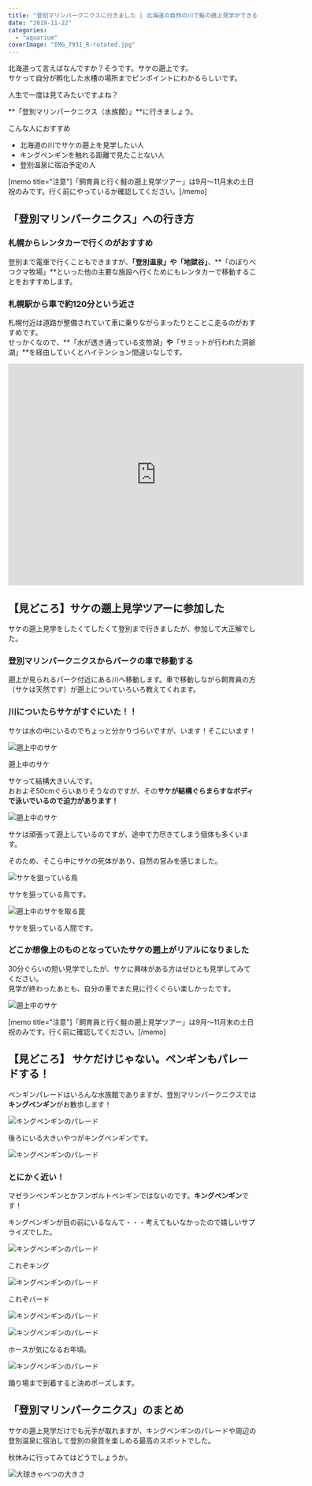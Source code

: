 ```yaml
---
title: "登別マリンパークニクスに行きました | 北海道の自然の川で鮭の遡上見学ができる珍しい水族館！"
date: "2019-11-22"
categories: 
  - "aquarium"
coverImage: "IMG_7931_R-rotated.jpg"
---
```


北海道って言えばなんですか？そうです。サケの遡上です。  
サケって自分が孵化した水槽の場所までピンポイントにわかるらしいです。

人生で一度は見てみたいですよね？

**「登別マリンパークニクス（水族館）」**に行きましょう。

こんな人におすすめ

- 北海道の川でサケの遡上を見学したい人
- キングペンギンを触れる距離で見たことない人
- 登別温泉に宿泊予定の人

\[memo title="注意"\]「飼育員と行く鮭の遡上見学ツアー」は9月～11月末の土日祝のみです。行く前にやっているか確認してください。\[/memo\]

## 「登別マリンパークニクス」への行き方

### 札幌からレンタカーで行くのがおすすめ

登別まで電車で行くこともできますが、**「登別温泉」**や**「地獄谷」**、**「のぼりべつクマ牧場」**といった他の主要な施設へ行くためにもレンタカーで移動することをおすすめします。

### 札幌駅から車で約120分という近さ

札幌付近は道路が整備されていて車に乗りながらまったりとことこ走るのがおすすめです。  
せっかくなので、**「水が透き通っている支笏湖」**や**「サミットが行われた洞爺湖」**を経由していくとハイテンション間違いなしです。

<iframe src="https://www.google.com/maps/embed?pb=!1m18!1m12!1m3!1d2943.731523657414!2d141.18025751576704!3d42.454728137109925!2m3!1f0!2f0!3f0!3m2!1i1024!2i768!4f13.1!3m3!1m2!1s0x5f756477ac95e12f%3A0x750fe76fdf2bd584!2z55m75Yil44Oe44Oq44Oz44OR44O844Kv44OL44Kv44K5!5e0!3m2!1sja!2sjp!4v1574426746368!5m2!1sja!2sjp" width="600" height="450" frameborder="0" style="border:0;" allowfullscreen></iframe>

## 【見どころ】サケの遡上見学ツアーに参加した

サケの遡上見学をしたくてしたくて登別まで行きましたが、参加して大正解でした。

### 登別マリンパークニクスからパークの車で移動する

遡上が見られるパーク付近にある川へ移動します。車で移動しながら飼育員の方（サケは天然です）が遡上についていろいろ教えてくれます。

### 川についたらサケがすぐにいた！！

サケは水の中にいるのでちょっと分かりづらいですが、います！そこにいます！

![遡上中のサケ](images/DSC01558_R.jpg)

遡上中のサケ

サケって結構大きいんです。  
おおよそ50cmぐらいありそうなのですが、その**サケが結構ぐらまらすなボディで泳いでいるので迫力があります！**

![遡上中のサケ](images/DSC01562_R.jpg)

サケは頑張って遡上しているのですが、途中で力尽きてしまう個体も多くいます。

そのため、そこら中にサケの死体があり、自然の営みを感じました。

![サケを狙っている鳥](images/DSC01557_R.jpg)

サケを狙っている鳥です。

![遡上中のサケを取る罠](images/DSC01560_R.jpg)

サケを狙っている人間です。

### どこか想像上のものとなっていたサケの遡上がリアルになりました

30分ぐらいの短い見学でしたが、サケに興味がある方はぜひとも見学してみてください。  
見学が終わったあとも、自分の車でまた見に行くぐらい楽しかったです。

![遡上中のサケ](images/DSC01563_R.jpg)

\[memo title="注意"\]「飼育員と行く鮭の遡上見学ツアー」は9月～11月末の土日祝のみです。行く前に確認してください。\[/memo\]

## 【見どころ】 サケだけじゃない。ペンギンもパレードする！

ペンギンパレードはいろんな水族館でありますが、登別マリンパークニクスでは**キングペンギン**がお散歩します！

![キングペンギンのパレード](images/DSC01569_R.jpg)

後ろにいる大きいやつがキングペンギンです。

![キングペンギンのパレード](images/DSC01566_R.jpg)

### とにかく近い！

マゼランペンギンとかフンボルトペンギンではないのです。**キングペンギン**です！

キングペンギンが目の前にいるなんて・・・考えてもいなかったので嬉しいサプライズでした。

![キングペンギンのパレード](images/DSC01596_R.jpg)

これぞキング

![キングペンギンのパレード](images/DSC01572_R.jpg)

これぞバード

![キングペンギンのパレード](images/DSC01581_R.jpg)

![キングペンギンのパレード](images/DSC01580_R.jpg)

ホースが気になるお年頃。

![キングペンギンのパレード](images/DSC01600_R.jpg)

踊り場まで到着すると決めポーズします。

## 「登別マリンパークニクス」のまとめ

サケの遡上見学だけでも元手が取れますが、キングペンギンのパレードや周辺の登別温泉に宿泊して登別の泉質を楽しめる最高のスポットでした。

秋休みに行ってみてはどうでしょうか。

![大球きゃべつの大きさ](images/IMG_7929-1024x768.jpg)
